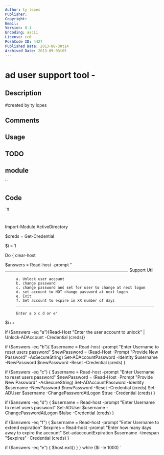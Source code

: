 ```yaml
---
Author: ty lopes
Publisher: 
Copyright: 
Email: 
Version: 0.1
Encoding: ascii
License: cc0
PoshCode ID: 4427
Published Date: 2013-08-30t14
Archived Date: 2013-09-03t05
---
```


# ad user support tool - 

## Description

#created by ty lopes

## Comments



## Usage



## TODO



## module

``

## Code

`#
 #
 
 Import-Module ActiveDirectory
 
 $creds = Get-Credential
 
 $i = 1
 
 Do
 {
 clear-host
 
 $answers = Read-host -prompt "
         _______________________________________________________________
         Support Util
 
         a. Unlock user account
         b. change password
         c. change password and set for user to change at next logon
         d. set account to NOT change password at next logon
         e. Exit
         f. Set account to expire in XX number of days
         _______________________________________________________________
 
         Enter a b c d or e"
 
 $i++
 
 if ($answers -eq "a"){Read-Host "Enter the user account to unlock" | Unlock-ADAccount -Credential $($creds)}
 
 
 if ($answers -eq "b"){ 
     $username = Read-host -prompt "Enter Username to reset users password"
     $newPassword = (Read-Host -Prompt "Provide New Password" -AsSecureString)
     Set-ADAccountPassword -Identity $username -NewPassword $newPassword -Reset -Credential $($creds)
 }
 
 if ($answers -eq "c")
 {
     $username = Read-host -prompt "Enter Username to reset users password"
     $newPassword = (Read-Host -Prompt "Provide New Password" -AsSecureString)
     Set-ADAccountPassword -Identity $username -NewPassword $newPassword -Reset -Credential $($creds)
     Set-ADUser $username -ChangePasswordAtLogon $true -Credential $($creds)
 } 
 
 if ($answers -eq "d")
 {
     $username = Read-host -prompt "Enter Username to reset users password"
     Set-ADUser $username -ChangePasswordAtLogon $false -Credential $($creds)
 }
 
 if ($answers -eq "f")
 {
     $username = Read-host -prompt "Enter Username to extend expiration"
     $expires =  Read-host -prompt "Enter how many days away to expire the account"
     Set-adaccountExpiration $username -timespan "$expires" -Credential $($creds)
 } 
 
 if ($answers -eq "e")
 {
     $host.exit()
 }
 }
 while ($i -le 1000)
`

